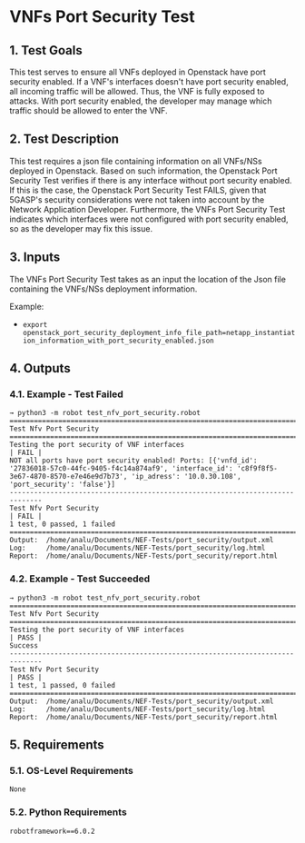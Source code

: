 # VNFs Port Security Test

## 1. Test Goals

This test serves to ensure all VNFs deployed in Openstack have port security enabled.
If a VNF's interfaces doesn't have port security enabled, all incoming traffic will be allowed. Thus, the VNF is fully exposed to attacks. With port security enabled, the developer may manage which traffic should be allowed to enter the VNF.

## 2. Test Description

This test requires a json file containing information on all VNFs/NSs deployed in Openstack. Based on such information, the Openstack Port Security Test verifies if there is any interface without port security enabled. If this is the case, the Openstack Port Security Test FAILS, given that 5GASP's security considerations were not taken into account by the Network Application Developer. Furthermore, the VNFs Port Security Test indicates which interfaces were not configured with port security enabled, so as the developer may fix this issue.

## 3. Inputs

The VNFs Port Security Test takes as an input the location of the Json file containing the VNFs/NSs deployment information.


Example:
- `export openstack_port_security_deployment_info_file_path=netapp_instantiation_information_with_port_security_enabled.json` 

## 4. Outputs

### 4.1. Example - Test Failed

``` 
→ python3 -m robot test_nfv_port_security.robot
==============================================================================
Test Nfv Port Security                                                        
==============================================================================
Testing the port security of VNF interfaces                           | FAIL |
NOT all ports have port security enabled! Ports: [{'vnfd_id': '27836018-57c0-44fc-9405-f4c14a874af9', 'interface_id': 'c8f9f8f5-3e67-4870-8570-e7e46e9d7b73', 'ip_adress': '10.0.30.108', 'port_security': 'false'}]
------------------------------------------------------------------------------
Test Nfv Port Security                                                | FAIL |
1 test, 0 passed, 1 failed
==============================================================================
Output:  /home/analu/Documents/NEF-Tests/port_security/output.xml
Log:     /home/analu/Documents/NEF-Tests/port_security/log.html
Report:  /home/analu/Documents/NEF-Tests/port_security/report.html
```

### 4.2. Example - Test Succeeded

``` 
→ python3 -m robot test_nfv_port_security.robot
==============================================================================
Test Nfv Port Security                                                        
==============================================================================
Testing the port security of VNF interfaces                           | PASS |
Success
------------------------------------------------------------------------------
Test Nfv Port Security                                                | PASS |
1 test, 1 passed, 0 failed
==============================================================================
Output:  /home/analu/Documents/NEF-Tests/port_security/output.xml
Log:     /home/analu/Documents/NEF-Tests/port_security/log.html
Report:  /home/analu/Documents/NEF-Tests/port_security/report.html
```

## 5. Requirements

### 5.1. OS-Level Requirements

`None`

### 5.2. Python Requirements

```
robotframework==6.0.2
```

